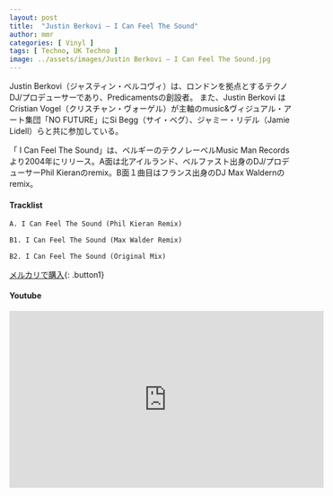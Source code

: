```yaml
---
layout: post
title:  "Justin Berkovi – I Can Feel The Sound"
author: mmr
categories: [ Vinyl ]
tags: [ Techno, UK Techno ]
image: ../assets/images/Justin Berkovi – I Can Feel The Sound.jpg
---
```


Justin Berkovi（ジャスティン・ベルコヴィ）は、ロンドンを拠点とするテクノDJ/プロデューサーであり、Predicamentsの創設者。
また、Justin Berkovi はCristian Vogel（クリスチャン・ヴォーゲル）が主軸のmusic&ヴィジュアル・アート集団「NO FUTURE」にSi Begg（サイ・ベグ）、ジャミー・リデル（Jamie Lidell）らと共に参加している。

「 I Can Feel The Sound」は、ベルギーのテクノレーベルMusic Man Recordsより2004年にリリース。A面は北アイルランド、ベルファスト出身のDJ/プロデューサーPhil Kieranのremix。B面１曲目はフランス出身のDJ Max Waldernのremix。

#### Tracklist
```md
A. I Can Feel The Sound (Phil Kieran Remix)

B1. I Can Feel The Sound (Max Walder Remix)

B2. I Can Feel The Sound (Original Mix)
```

[メルカリで購入](https://jp.mercari.com/item/m43603620319?afid=6142608987){: .button1}

#### Youtube
<iframe width="560" height="315" src="https://www.youtube.com/embed/TjN9yi7ZqFk?si=HtMYJnGrM1N4lKrO" title="YouTube video player" frameborder="0" allow="accelerometer; autoplay; clipboard-write; encrypted-media; gyroscope; picture-in-picture; web-share" referrerpolicy="strict-origin-when-cross-origin" allowfullscreen></iframe>